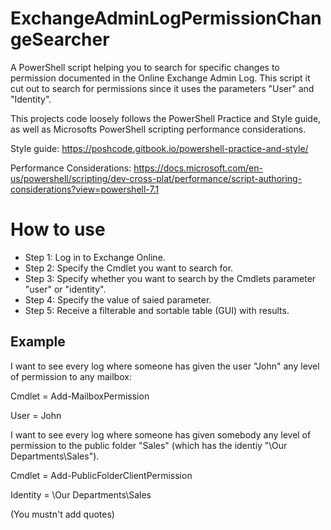 # ExchangeAdminLogPermissionChangeSearcher
A PowerShell script helping you to search for specific changes to permission documented in the Online Exchange Admin Log.
This script it cut out to search for permissions since it uses the parameters "User" and "Identity".

This projects code loosely follows the PowerShell Practice and Style guide, as well as Microsofts PowerShell scripting performance considerations.

Style guide: https://poshcode.gitbook.io/powershell-practice-and-style/

Performance Considerations: https://docs.microsoft.com/en-us/powershell/scripting/dev-cross-plat/performance/script-authoring-considerations?view=powershell-7.1

# How to use
* Step 1: Log in to Exchange Online.
* Step 2: Specify the Cmdlet you want to search for.
* Step 3: Specify whether you want to search by the Cmdlets parameter "user" or "identity".
* Step 4: Specify the value of saied parameter.
* Step 5: Receive a filterable and sortable table (GUI) with results.

## Example
I want to see every log where someone has given the user "John" any level of permission to any mailbox:

Cmdlet = Add-MailboxPermission

User = John



I want to see every log where someone has given somebody any level of permission to the public folder "Sales" (which has the identiy "\Our Departments\Sales").

Cmdlet = Add-PublicFolderClientPermission

Identity = \Our Departments\Sales

(You mustn't add quotes)
